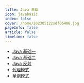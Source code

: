 ```yaml
---
title: Java 基础
icon: javabasic 
index: false
cover: /home/202305122sdf05406.jpg
pageInfo: false
article: false
timeline: false
---
```

- <HopeIcon icon="page"/> [Java 基础一](1java.md) 
- <HopeIcon icon="page"/> [Java 基础二](2java.md) 
- <HopeIcon icon="page"/> [Java 反射](3reflex.md)
- <HopeIcon icon="page"/> [代理模式](4javaProxy.md)
- <HopeIcon icon="page"/> [单例模式](5singleton.md)


